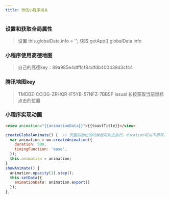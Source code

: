 ```yaml
---
title: 微信小程序相关
---
```


### 设置和获取全局属性
>设置
  this.globalData.info = '';
>获取
  getApp().globalData.info


### 小程序使用高德地图
> 自己的高德key：89a985e4dfffcf84dfdb400439d3cf44

### 腾讯地图key
> TMDBZ-COI3G-ZRHQR-IF5YB-57NFZ-7BBSP
> issual 长按获取当前鼠标点击的位置

### 小程序实现动画
```html
<view animation="{{animationData}}">{{toastTitle}}</view>
```

```js
createGlobalAnimate() {  // 页面初始化的时候就可以去执行，duration可以不用写，在step里面可以加
  var animation = wx.createAnimation({
    duration: 500,
    timingFunction: 'ease',
  });
  this.animation = animation;
}
showAnimate() {
  animation.opacity(1).step();
  this.setData({
    animationData: animation.export()
  });
},
```
